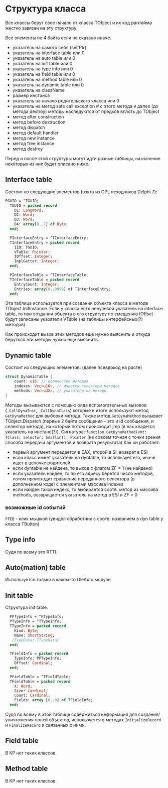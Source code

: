 # Структура класса

Все классы берут свое начало от класса TObject и их код рантайма жестко завязан на эту структуру.

Все элементы по 4 байта если не сказано иначе.

- указатель на самого себя (selfPtr)
- указатель на interface table или 0
- указатель на auto table или 0
- указатель на init table или 0
- указатель на type info или 0
- указатель на field table или 0
- указатель на method table или 0
- указатель на dynamic table или 0
- указатель на className
- размер инстанса
- указатель на начало родительского класса или 0
- указатель на метод safe call exception # с этого метода и далее (до метода destroy) методы наследуются от предков вплоть до TObject
- метод after construction
- метод before destruction
- метод dispatch
- метод default handler
- метод new instance
- метод free instance
- метод destroy

Перед и после этой структуры могут идти разные таблицы, назначение некоторых из них будет описано ниже.

## Interface table

Состоит из следующих элементов (взято из GPL исходников Delphi 7):
```pascal
PGUID = ^TGUID;
  TGUID = packed record
    D1: LongWord;
    D2: Word;
    D3: Word;
    D4: array[0..7] of Byte;
  end;

  PInterfaceEntry = ^TInterfaceEntry;
  TInterfaceEntry = packed record
    IID: TGUID;
    VTable: Pointer;
    IOffset: Integer;
    ImplGetter: Integer;
  end;

  PInterfaceTable = ^TInterfaceTable;
  TInterfaceTable = packed record
    EntryCount: Integer;
    Entries: array[0..9999] of TInterfaceEntry;
  end;
```

Эта таблица используется при создании объекта класса в методе TObject.InitInstance. Если у класса есть ненулевой указатель на interface table, то при создании объекта в его структуру по смещению IOffset будут записаны указатели VTable (на таблицы интерфейсных(?) методов).

Как происходит вызов этих методов еще нужно выяснить и откуда беруться эти методы нужно еще выяснить.

## Dynamic table

Состоит из следующих элементов: (далее псевдокод на расте)
```rust
struct DynamicTable {
    count: u16, // количество методов
    indexes: Vec<u16>, // индексы-селекторы методов
    methods: Vec<u32>, // указатели на методы
}
```

Методы вызываются с помощью ряда вспомогательных вызовов (`_CallDynaInst`, `_CallDynaClass`) которые в итоге используют метод `GetDynaMethod` для выборки метода. 
Также метод `GetDynaMethod` вызывает TObject.Dispatch (первые 2 байта сообщения - это и id сообщения, и селектор метода), на который потом происходит jmp (в eax кладется указатель на инстанс(?)).
Сигнатура: `function GetDynaMethod(vmt: TClass; selector: Smallint): Pointer` (не совсем точная с точки зрения способа передачи аргументов и возврата результата)
Как он работает:
- первый аргумент передается в EAX, второй в SI, возврат в ESI
- если класс имеет указатель на dyntable, то использует его, иначе ищет в цепочке родителей
- если dyntable не найдена, то выход с флагом ZF = 1 (не найдено)
- если указатель найден, то по его адресу берется число методов, потом происходит сравнение переданного селектора (в дополненном коде) с элементами массива indexes
- если найден такой индекс, то выбирается соотв. метод из массива methods, возвращается указатель на метод в ESI и ZF = 0

### возможные id событий
`FFEB` - клик мышкой (увидел обработчик с соотв. названием в dyn table у класса TButton)

## Type info

Судя по всему это RTTI.

## Auto(mation) table

Используется только в каком-то OleAuto модуле.

## Init table

Структура init table.

```pascal
  PPTypeInfo = ^PTypeInfo;
  PTypeInfo = ^TTypeInfo;
  TTypeInfo = packed record
    Kind: Byte;
    Name: ShortString;
   {TypeData: TTypeData}
  end;

  TFieldInfo = packed record
    TypeInfo: PPTypeInfo;
    Offset: Cardinal;
  end;

  PFieldTable = ^TFieldTable;
  TFieldTable = packed record
    X: Word;
    Size: Cardinal;
    Count: Cardinal;
    Fields: array [0..0] of TFieldInfo;
  end;
```

Судя по всему в этой таблице содержиться информация для создания/уничтожения полей объектов, используется в методах `InitializeRecord` и `FinalizeRecord` и связанных с ними.

## Field table

В КР нет таких классов.

## Method table

В КР нет таких классов.

